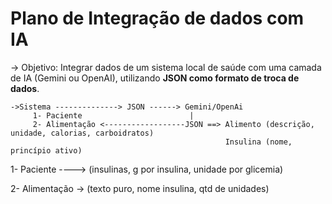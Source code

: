# Plano de Integração de dados com IA

-> Objetivo: 
      Integrar dados de um sistema local de saúde com uma camada de IA (Gemini ou OpenAI), utilizando **JSON como formato de troca de dados**.
    
    ->Sistema --------------> JSON ------> Gemini/OpenAi
         1- Paciente                        |
	     2- Alimentação <------------------JSON ==> Alimento (descrição, unidade, calorias, carboidratos)               
	                                                Insulina (nome, princípio ativo) 



1- Paciente ----> (insulinas, g por insulina, unidade por glicemia)

2- Alimentação -> (texto puro, nome insulina, qtd de unidades)
